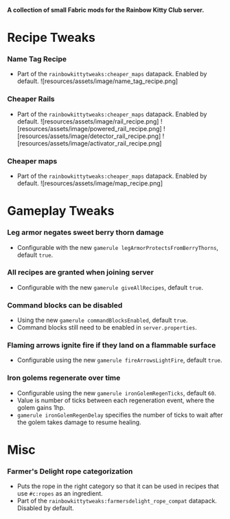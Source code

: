 **A collection of small Fabric mods for the Rainbow Kitty Club server.**

# Recipe Tweaks

### Name Tag Recipe
- Part of the `rainbowkittytweaks:cheaper_maps` datapack. Enabled by default.
![resources/assets/image/name_tag_recipe.png]

### Cheaper Rails
- Part of the `rainbowkittytweaks:cheaper_maps` datapack. Enabled by default.
![resources/assets/image/rail_recipe.png]
![resources/assets/image/powered_rail_recipe.png]
![resources/assets/image/detector_rail_recipe.png]
![resources/assets/image/activator_rail_recipe.png]

### Cheaper maps
- Part of the `rainbowkittytweaks:cheaper_maps` datapack. Enabled by default.
![resources/assets/image/map_recipe.png]

# Gameplay Tweaks

### Leg armor negates sweet berry thorn damage
- Configurable with the new `gamerule legArmorProtectsFromBerryThorns`, default `true`.

### All recipes are granted when joining server
- Configurable with the new `gamerule giveAllRecipes`, default `true`.

### Command blocks can be disabled
- Using the new `gamerule commandBlocksEnabled`, default `true`.
- Command blocks still need to be enabled in `server.properties`.

### Flaming arrows ignite fire if they land on a flammable surface
- Configurable using the new `gamerule fireArrowsLightFire`, default `true`.

### Iron golems regenerate over time
- Configurable using the new `gamerule ironGolemRegenTicks`, default `60`.
- Value is number of ticks between each regeneration event, where the golem gains 1hp.
- `gamerule ironGolemRegenDelay` specifies the number of ticks to wait after the golem takes damage to resume healing.

# Misc

### Farmer's Delight rope categorization
- Puts the rope in the right category so that it can be used in recipes that use `#c:ropes` as an ingredient.
- Part of the `rainbowkittytweaks:farmersdelight_rope_compat` datapack. Disabled by default.